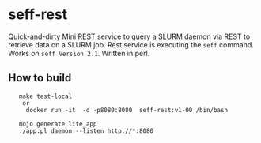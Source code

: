 
# seff-rest
Quick-and-dirty Mini REST service to query a SLURM daemon via REST to retrieve data on a SLURM job. 
Rest service is executing the ```seff``` command. Works on ```seff Version 2.1```. 
Written in perl.

## How to build 

```
   make test-local 
    or 
     docker run -it  -d -p8080:8080  seff-rest:v1-00 /bin/bash

   mojo generate lite_app
   ./app.pl daemon --listen http://*:8080
```

